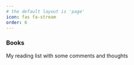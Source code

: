 ```yaml
---
# the default layout is 'page'
icon: fas fa-stream
order: 6
---
```



<H3>Books</H3>
My reading list with some comments and thoughts